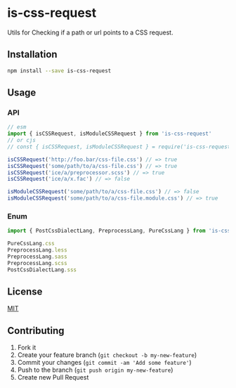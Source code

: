 # is-css-request

Utils for Checking if a path or url points to a CSS request.

## Installation

```bash
npm install --save is-css-request
```

## Usage

### API

```js
// esm
import { isCSSRequest, isModuleCSSRequest } from 'is-css-request'
// or cjs
// const { isCSSRequest, isModuleCSSRequest } = require('is-css-request')

isCSSRequest('http://foo.bar/css-file.css') // => true
isCSSRequest('some/path/to/a/css-file.css') // => true
isCSSRequest('ice/a/preprocessor.scss') // => true
isCSSRequest('ice/a/x.fac') // => false

isModuleCSSRequest('some/path/to/a/css-file.css') // => false
isModuleCSSRequest('some/path/to/a/css-file.module.css') // => true
```

### Enum

```ts
import { PostCssDialectLang, PreprocessLang, PureCssLang } from 'is-css-request'

PureCssLang.css
PreprocessLang.less
PreprocessLang.sass
PreprocessLang.scss
PostCssDialectLang.sss
```

## License

[MIT](./LICENSE)

## Contributing

1. Fork it
2. Create your feature branch (`git checkout -b my-new-feature`)
3. Commit your changes (`git commit -am 'Add some feature'`)
4. Push to the branch (`git push origin my-new-feature`)
5. Create new Pull Request
